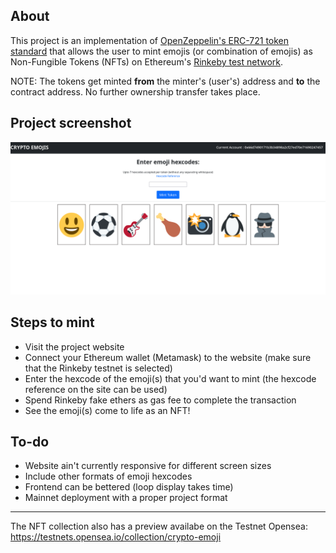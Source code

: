 ## About

This project is an implementation of [OpenZeppelin's ERC-721 token standard](https://github.com/OpenZeppelin/openzeppelin-contracts/tree/master/contracts/token/ERC721) that allows the user to mint emojis (or combination of emojis) as Non-Fungible Tokens (NFTs) on Ethereum's [Rinkeby test network](https://www.rinkeby.io/#stats).

NOTE: The tokens get minted **from** the minter's (user's) address and **to** the contract address. No further ownership transfer takes place.

## Project screenshot

![](crypto-emojis.png "crypto-emojis website")

## Steps to mint

* Visit the project website
* Connect your Ethereum wallet (Metamask) to the website (make sure that the Rinkeby testnet is selected)
* Enter the hexcode of the emoji(s) that you'd want to mint (the hexcode reference on the site can be used)
* Spend Rinkeby fake ethers as gas fee to complete the transaction
* See the emoji(s) come to life as an NFT!

## To-do

* Website ain't currently responsive for different screen sizes
* Include other formats of emoji hexcodes
* Frontend can be bettered (loop display takes time)
* Mainnet deployment with a proper project format

<hr>

The NFT collection also has a preview availabe on the Testnet Opensea: https://testnets.opensea.io/collection/crypto-emoji



